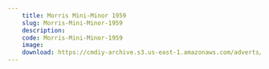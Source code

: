 ```yaml
---
    title: Morris Mini-Minor 1959
    slug: Morris-Mini-Minor-1959
    description:
    code: Morris-Mini-Minor-1959
    image:
    download: https://cmdiy-archive.s3.us-east-1.amazonaws.com/adverts/documents/Morris+Mini-Minor+1959.pdf
---
```

<!-- Content of the page -->

##
        